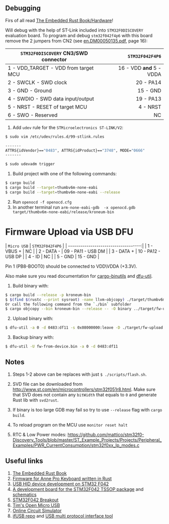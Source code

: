 ## Debugging

Firs of all read [The Embedded Rust Book/Hardware](https://rust-embedded.github.io/book/start/hardware.html)!

Will debug with the help of ST-Link included into `STM32F0DISCOVERY` evaluation board. To program and debug `stm32f042f4p6` 
with this board remove the 2 jumpers from CN2 (see [en.DM00050135.pdf](./docs/en.DM00050135.pdf), page 16):

| `STM32F0DISCOVERY` CN3/SWD connector | `STM32F042F4P6`           |
| ------------------------------------ | -------------------------:|
| 1 - VDD_TARGET - VDD from target MCU | 16 - VDD __and__ 5 - VDDA |
| 2 - SWCLK - SWD clock                | 20 - PA14                 |
| 3 - GND - Ground                     | 15 - GND                  |
| 4 - SWDIO - SWD data input/output    | 19 - PA13                 |
| 5 - NRST - RESET of target MCU       | 4 - NRST                  |
| 6 - SWO - Reserved                   | NC                        |

1. Add `udev` rule for the `STMicroelectronics ST-LINK/V2`:

```bash
$ sudo vim /etc/udev/rules.d/99-stlink.rules

-------
ATTRS{idVendor}=="0483", ATTRS{idProduct}=="3748", MODE="0666"
-------

$ sudo udevadm trigger
```

1. Build project with one of the following commands:
```bash
$ cargo build
$ cargo build --target=thumbv6m-none-eabi
$ cargo build --target=thumbv6m-none-eabi --release
```
2. Run `openocd -f openocd.cfg`
3. In another terminal run `arm-none-eabi-gdb  -x openocd.gdb target/thumbv6m-none-eabi/release/kroneum-bin`

# Firmware Upload via USB DFU

| `Micro USB` | `STM32F042F4P6`        |
| ------------------------------------:|
| 1 - VBUS +  | NC                     |
| 2 - DATA -  | 09 - PA11 - USB DM     |
| 3 - DATA +  | 10 - PA12 - USB DP     |
| 4 - ID      | NC                     |
| 5 - GND     | 15 - GND               |

Pin 1 (PB8-BOOT0) should be connected to VDD\VDDA (+3.3V).

Also make sure you read documentation for [cargo-binutils](https://github.com/rust-embedded/cargo-binutils) and [dfu-util](http://dfu-util.sourceforge.net/dfuse.html).

1. Build binary with:
```bash
$ cargo build --release -p kroneum-bin
$ $(find $(rustc --print sysroot) -name llvm-objcopy) ./target/thumbv6m-none-eabi/release/kroneum-bin -O binary ./target/fw-upload.bin
Or call the following command from the `./bin` subfolder
$ cargo objcopy --bin kroneum-bin --release -- -O binary ../target/fw-upload.bin
```

2. Upload binary with:
```bash
$ dfu-util -a 0 -d 0483:df11 -s 0x08000000:leave -D ./target/fw-upload.bin
```

3. Backup binary with:
```bash
$ dfu-util -U fw-from-device.bin -a 0 -d 0483:df11
``` 

## Notes

1. Steps 1-2 above can be replaces with just `$ ./scripts/flash.sh`.

2. SVD file can be downloaded from http://www.st.com/en/microcontrollers/stm32f051r8.html. Make sure that SVD
does not contain any `bitWidth` that equals to `0` and generate Rust lib with `svd2rust`.

3. If binary is too large GDB may fail so try to use `--release` flag with `cargo build`.

4. To reload program on the MCU use `monitor reset halt`

5. RTC & Low Power modes: https://github.com/mattico/stm32f0-Discovery_Tools/blob/master/ST_Example_Projects/Projects/Peripheral_Examples/PWR_CurrentConsumption/stm32f0xx_lp_modes.c


## Useful links

1. [The Embedded Rust Book](https://rust-embedded.github.io/book)
2. [Firmware for Anne Pro Keyboard written in Rust](https://github.com/ah-/anne-key)
3. [USB HID device development on STM32 F042](http://andybrown.me.uk/2016/01/09/f042usbhid/)
4. [A development board for the STM32F042 TSSOP package](http://andybrown.me.uk/2015/10/31/stm32f042dev/) and [schematics](http://andybrown.me.uk/wp-content/images/stm32f042dev/schematic.pdf)
5. [STM32F042 Breakout](http://ebrombaugh.studionebula.com/embedded/stm32f042breakout/index.html)
6. [Tim's Open Micro USB](https://github.com/im-tomu)
7. [Online Circuit Simulator](http://www.falstad.com/circuit/circuitjs.html?startCircuit=lrc.txt)
8. [ifUSB repo](https://github.com/julbouln/ifusb) and [USB multi protocol interface tool](https://hackaday.io/project/14864-ifusb)